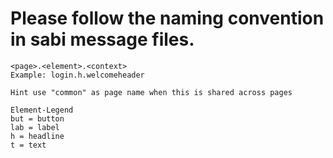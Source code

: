 # Please follow the naming convention in sabi message files.

    <page>.<element>.<context>
    Example: login.h.welcomeheader
    
    Hint use "common" as page name when this is shared across pages
    
    Element-Legend
    but = button
    lab = label
    h = headline
    t = text
